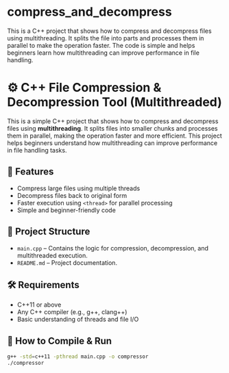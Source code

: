 # compress_and_decompress
This is a C++ project that shows how to compress and decompress files using multithreading. It splits the file into parts and processes them in parallel to make the operation faster. The code is simple and helps beginners learn how multithreading can improve performance in file handling.

# ⚙️ C++ File Compression & Decompression Tool (Multithreaded)

This is a simple C++ project that shows how to compress and decompress files using **multithreading**. It splits files into smaller chunks and processes them in parallel, making the operation faster and more efficient. This project helps beginners understand how multithreading can improve performance in file handling tasks.

## 🚀 Features

- Compress large files using multiple threads
- Decompress files back to original form
- Faster execution using `<thread>` for parallel processing
- Simple and beginner-friendly code

## 📂 Project Structure

- `main.cpp` – Contains the logic for compression, decompression, and multithreaded execution.
- `README.md` – Project documentation.

## 🛠 Requirements

- C++11 or above
- Any C++ compiler (e.g., g++, clang++)
- Basic understanding of threads and file I/O

## 🔧 How to Compile & Run

```bash
g++ -std=c++11 -pthread main.cpp -o compressor
./compressor
